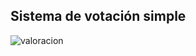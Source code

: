 ## Sistema de votación simple

![valoracion](https://github.com/sapoclay/valoraciones/assets/6242827/a5341c76-6789-4016-91b5-3abedf84b446)
